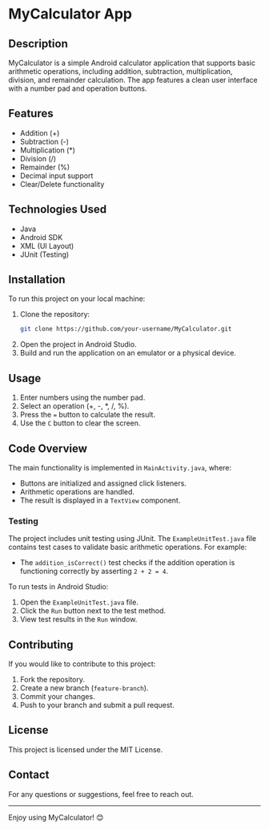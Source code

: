 # MyCalculator App

## Description
MyCalculator is a simple Android calculator application that supports basic arithmetic operations, including addition, subtraction, multiplication, division, and remainder calculation. The app features a clean user interface with a number pad and operation buttons.

## Features
- Addition (+)
- Subtraction (-)
- Multiplication (*)
- Division (/)
- Remainder (%)
- Decimal input support
- Clear/Delete functionality

## Technologies Used
- Java
- Android SDK
- XML (UI Layout)
- JUnit (Testing)

## Installation
To run this project on your local machine:
1. Clone the repository:
   ```sh
   git clone https://github.com/your-username/MyCalculator.git
   ```
2. Open the project in Android Studio.
3. Build and run the application on an emulator or a physical device.

## Usage
1. Enter numbers using the number pad.
2. Select an operation (+, -, *, /, %).
3. Press the `=` button to calculate the result.
4. Use the `C` button to clear the screen.

## Code Overview
The main functionality is implemented in `MainActivity.java`, where:
- Buttons are initialized and assigned click listeners.
- Arithmetic operations are handled.
- The result is displayed in a `TextView` component.

### Testing
The project includes unit testing using JUnit. The `ExampleUnitTest.java` file contains test cases to validate basic arithmetic operations. For example:
- The `addition_isCorrect()` test checks if the addition operation is functioning correctly by asserting `2 + 2 = 4`.

To run tests in Android Studio:
1. Open the `ExampleUnitTest.java` file.
2. Click the `Run` button next to the test method.
3. View test results in the `Run` window.

## Contributing
If you would like to contribute to this project:
1. Fork the repository.
2. Create a new branch (`feature-branch`).
3. Commit your changes.
4. Push to your branch and submit a pull request.

## License
This project is licensed under the MIT License.

## Contact
For any questions or suggestions, feel free to reach out.

---
Enjoy using MyCalculator! 😊

